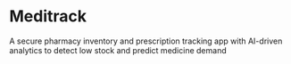 # Meditrack
A secure pharmacy inventory and prescription tracking app with AI-driven analytics to detect low stock and predict medicine demand
